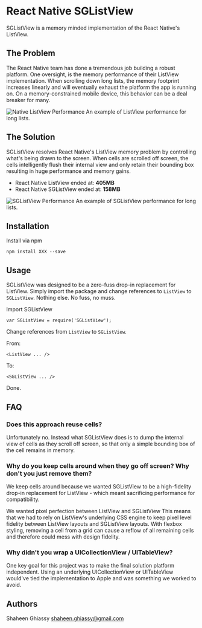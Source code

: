 # React Native SGListView

SGListView is a memory minded implementation of the React Native's ListView.

## The Problem

The React Native team has done a tremendous job building a robust platform. One oversight, is the memory performance of their ListView implementation. When scrolling down long lists, the memory footprint increases linearly and will eventually exhaust the platform the app is running on. On a memory-constrained mobile device, this behavior can be a deal breaker for many.

![Native ListView Performance](http://cl.ly/image/0K2E4047352Z/ListView-196.png.png)
An example of ListView performance for long lists.

## The Solution

SGListView resolves React Native's ListView memory problem by controlling what's being drawn to the screen. When cells are scrolled off screen, the cells intelligently flush their internal view and only retain their bounding box resulting in huge performance and memory gains.

  * React Native ListView ended at: **405MB**
  * React Native SGListView ended at: **158MB**

![SGListView Performance](http://cl.ly/image/07190k0r041B/JSListView-196.png)
An example of SGListView performance for long lists.


## Installation

Install via npm

```
npm install XXX --save
```

## Usage

SGListView was designed to be a zero-fuss drop-in replacement for ListView. Simply import the package and change references to `ListView` to `SGListView`. Nothing else. No fuss, no muss.

Import SGListView

```
var SGListView = require('SGListView');
```

Change references from `ListView` to `SGListView`.

From:
```
<ListView ... />
```
To:
```
<SGListView ... />
```

Done.

## FAQ

### Does this approach reuse cells?

Unfortunately no. Instead what SGListView does is to dump the internal view of cells as they scroll off screen, so that only a simple bounding box of the cell remains in memory. 

### Why do you keep cells around when they go off screen? Why don't you just remove them?

We keep cells around because we wanted SGListView to be a high-fidelity drop-in replacement for ListView - which meant sacrificing performance for compatibility.

We wanted pixel perfection between ListView and SGListView This means that we had to rely on ListView's underlying CSS engine to keep pixel level fidelity between ListView layouts and SGListView layouts. With flexbox styling, removing a cell from a grid can cause a reflow of all remaining cells and therefore could mess with design fidelity.

### Why didn't you wrap a UICollectionView / UITableView?

One key goal for this project was to make the final solution platform independent. Using an underlying UICollectionView or UITableView would've tied the implementation to Apple and was something we worked to avoid.

## Authors

Shaheen Ghiassy <shaheen.ghiassy@gmail.com>

